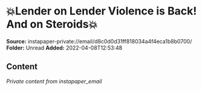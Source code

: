 # 💥Lender on Lender Violence is Back! And on Steroids💥

**Source:** instapaper-private://email/d8c0d0d31ff818034a4f4eca1b8b0700/
**Folder:** Unread
**Added:** 2022-04-08T12:53:48




## Content
*Private content from instapaper_email*
